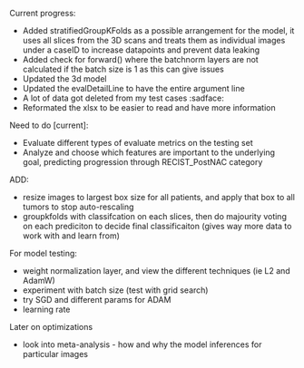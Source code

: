 Current progress:
* Added stratifiedGroupKFolds as a possible arrangement for the model, it uses all slices from the 3D scans and treats them as individual images under a caseID to increase datapoints and prevent data leaking
* Added check for forward() where the batchnorm layers are not calculated if the batch size is 1 as this can give issues
* Updated the 3d model
* Updated the evalDetailLine to have the entire argument line
* A lot of data got deleted from my test cases :sadface:
* Reformated the xlsx to be easier to read and have more information

Need to do [current]:
* Evaluate different types of evaluate metrics on the testing set
* Analyze and choose which features are important to the underlying goal, predicting progression through RECIST_PostNAC category

ADD:
* resize images to largest box size for all patients, and apply that box to all tumors to stop auto-rescaling 
* groupkfolds with classifcation on each slices, then do majourity voting on each prediciton to decide final classificaiton (gives way more data to work with and learn from)

For model testing:
* weight normalization layer, and view the different techniques (ie L2 and AdamW)
* experiment with batch size (test with grid search)
* try SGD and different params for ADAM 
* learning rate

Later on optimizations
* look into meta-analysis - how and why the model inferences for particular images